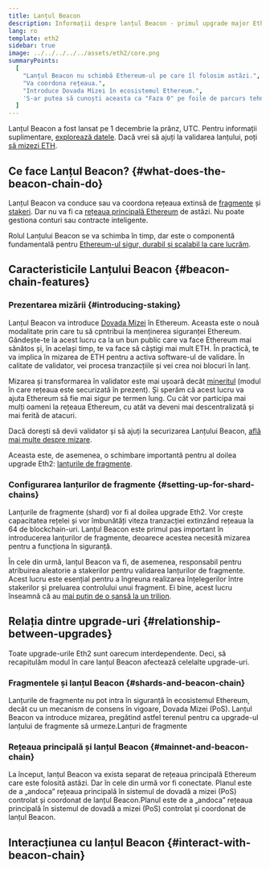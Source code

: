 ```yaml
---
title: Lanțul Beacon
description: Informații despre lanțul Beacon - primul upgrade major Eth2 la Ethereum.
lang: ro
template: eth2
sidebar: true
image: ../../../../../assets/eth2/core.png
summaryPoints:
  [
    "Lanțul Beacon nu schimbă Ethereum-ul pe care îl folosim astăzi.",
    "Va coordona rețeaua.",
    "Introduce Dovada Mizei în ecosistemul Ethereum.",
    'S-ar putea să cunoști aceasta ca "Faza 0" pe foile de parcurs tehnice.',
  ]
---
```


<UpgradeStatus isShipped date="Shipped!">
    Lanțul Beacon a fost lansat pe 1 decembrie la prânz, UTC. Pentru informații suplimentare, <a href="https://beaconscan.com/">explorează datele</a>. Dacă vrei să ajuți la validarea lanțului, poți <a href="/eth2/staking/">să mizezi ETH</a>.
</UpgradeStatus>

## Ce face Lanțul Beacon? {#what-does-the-beacon-chain-do}

Lanțul Beacon va conduce sau va coordona rețeaua extinsă de [fragmente](/eth2/shard-chains/) și [stakeri](/eth2/staking/). Dar nu va fi ca [rețeaua principală Ethereum](/glossary/#mainnet) de astăzi. Nu poate gestiona conturi sau contracte inteligente.

Rolul Lanțului Beacon se va schimba în timp, dar este o componentă fundamentală pentru [Ethereum-ul sigur, durabil și scalabil la care lucrăm](/eth2/vision/).

## Caracteristicile Lanțului Beacon {#beacon-chain-features}

### Prezentarea mizării {#introducing-staking}

Lanțul Beacon va introduce [Dovada Mizei](/developers/docs/consensus-mechanisms/pos/) în Ethereum. Aceasta este o nouă modalitate prin care tu să cpntribui la menținerea siguranței Ethereum. Gândește-te la acest lucru ca la un bun public care va face Ethereum mai sănătos și, în același timp, te va face să câștigi mai mult ETH. În practică, te va implica în mizarea de ETH pentru a activa software-ul de validare. În calitate de validator, vei procesa tranzacțiile și vei crea noi blocuri în lanț.

Mizarea și transformarea în validator este mai ușoară decât [mineritul](/developers/docs/mining/) (modul în care rețeaua este securizată în prezent). Și sperăm că acest lucru va ajuta Ethereum să fie mai sigur pe termen lung. Cu cât vor participa mai mulți oameni la rețeaua Ethereum, cu atât va deveni mai descentralizată și mai ferită de atacuri.

<InfoBanner emoji=":money_bag:">
Dacă dorești să devii validator și să ajuți la securizarea Lanțului Beacon, <a href="/eth2/staking/">află mai multe despre mizare</a>.
</InfoBanner>

Aceasta este, de asemenea, o schimbare importantă pentru al doilea upgrade Eth2: [lanțurile de fragmente](/eth2/shard-chains/).

### Configurarea lanțurilor de fragmente {#setting-up-for-shard-chains}

Lanțurile de fragmente (shard) vor fi al doilea upgrade Eth2. Vor crește capacitatea rețelei și vor îmbunătăți viteza tranzacției extinzând rețeaua la 64 de blockchain-uri. Lanțul Beacon este primul pas important în introducerea lanțurilor de fragmente, deoarece acestea necesită mizarea pentru a funcționa în siguranță.

În cele din urmă, lanțul Beacon va fi, de asemenea, responsabil pentru atribuirea aleatorie a stakerilor pentru validarea lanțurilor de fragmente. Acest lucru este esențial pentru a îngreuna realizarea înțelegerilor între stakerilor și preluarea controlului unui fragment. Ei bine, acest lucru înseamnă că au [mai puțin de o șansă la un trilion](https://medium.com/@chihchengliang/minimum-committee-size-explained-67047111fa20).

## Relația dintre upgrade-uri {#relationship-between-upgrades}

Toate upgrade-urile Eth2 sunt oarecum interdependente. Deci, să recapitulăm modul în care lanțul Beacon afectează celelalte upgrade-uri.

### Fragmentele și lanțul Beacon {#shards-and-beacon-chain}

Lanțurile de fragmente nu pot intra în siguranță în ecosistemul Ethereum, decât cu un mecanism de consens în vigoare, Dovada Mizei (PoS). Lanțul Beacon va introduce mizarea, pregătind astfel terenul pentru ca upgrade-ul lanțului de fragmente să urmeze.<ButtonLink to="/eth2/shard-chains/">Lanțuri de fragmente</ButtonLink>

### Rețeaua principală și lanțul Beacon {#mainnet-and-beacon-chain}

La început, lanțul Beacon va exista separat de rețeaua principală Ethereum care este folosită astăzi. Dar în cele din urmă vor fi conectate. Planul este de a „andoca” rețeaua principală în sistemul de dovadă a mizei (PoS) controlat și coordonat de lanțul Beacon.<ButtonLink to="/eth2/docking/">Planul este de a „andoca” rețeaua principală în sistemul de dovadă a mizei (PoS) controlat și coordonat de lanțul Beacon.</ButtonLink>

<Divider />

## Interacțiunea cu lanțul Beacon {#interact-with-beacon-chain}

<Eth2BeaconChainActions />
